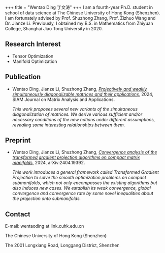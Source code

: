 +++
title = "Wentao Ding 丁文涛"
+++
I am a fourth-year Ph.D. student in school of data science at The Chinese University of Hong Kong (Shenzhen). I am fortunately advised by Prof. Shuzhong Zhang, Prof. Zizhuo Wang and Dr. Jianze Li. Previously, I obtained my B.S. in Mathematics from Zhiyuan College, Shanghai Jiao Tong University in 2020.

## Research Interest
- Tensor Optimization
- Manifold Optimization

## Publication
- Wentao Ding, Jianze Li, Shuzhong Zhang, [*Projectively and weakly simultaneously diagonalizable matrices and their applications*](https://epubs.siam.org/doi/10.1137/22M1507656), 2024, SIAM Journal on Matrix Analysis and Applications.

  *This work proposes several new variants of the simultaneous diagonalization of matrices. We derive various sufficient and/or necessary conditions of the new notions under different assumptions, revealing some interesting relationships between them.*

## Preprint
- Wentao Ding, Jianze Li, Shuzhong Zhang, [*Convergence analysis of the transformed gradient projection algorithms on compact matrix manifolds*](https://arxiv.org/abs/2404.19392), 2024, arXiv:2404.19392.

  *This work introduces a general framework called Transformed Gradient Projection to solve the smooth optimization problems on compact submanifolds, which not only encompasses the existing algorithms but also induces new cases. We establish its weak convergence, global convergence and convergence rate by some novel inequalities about the projection onto submanifolds.*

## Contact
E-mail: wentaoding at link.cuhk.edu.cn

The Chinese University of Hong Kong (Shenzhen)

The 2001 Longxiang Road, Longgang District, Shenzhen
